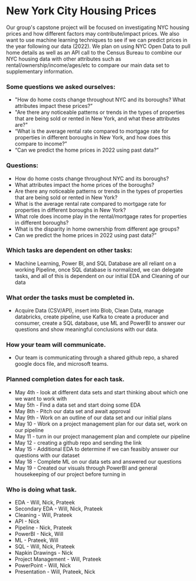 # New York City Housing Prices
Our group's capstone project will be focused on investigating NYC housing prices and how different factors may contribute/impact prices. We also want to use machine learning techniques to see if we can predict prices in the year following our data (2022). We plan on using NYC Open Data to pull home details as well as an API call to the Census Bureau to combine our NYC housing data with other attributes such as rental/ownership/income/ages/etc to compare our main data set to supplementary information.

### Some questions we asked ourselves:
* "How do home costs change throughout NYC and its boroughs? What attributes impact these prices?”
* "Are there any noticeable patterns or trends in the types of properties that are being sold or rented in New York, and what these attributes are?"
* “What is the average rental rate compared to mortgage rate for properties in different boroughs in New York, and how does this compare to income?”
* “Can we predict the home prices in 2022 using past data?”

### Questions:
* How do home costs change throughout NYC and its boroughs? 
* What attributes impact the home prices of the boroughs?
* Are there any noticeable patterns or trends in the types of properties that are being sold or rented in New York? 
* What is the average rental rate compared to mortgage rate for properties in different boroughs in New York? 
* What role does income play in the rental/mortgage rates for properties in different boroughs?
* What is the disparity in home ownership from different age groups?
* Can we predict the home prices in 2022 using past data?”


### Which tasks are dependent on other tasks:
* Machine Learning, Power BI, and SQL Database are all reliant on a working Pipeline, once SQL database is normalized, we can delegate tasks, and all of this is dependent on our initial EDA and Cleaning of our data
### What order the tasks must be completed in.
* Acquire Data (CSV/API), insert into Blob, Clean Data, manage databricks, create pipeline, use Kafka to create a producer and consumer, create a SQL database, use ML and PowerBI to answer our questions and show meaningful conclusions with our data.
### How your team will communicate.
* Our team is communicating through a shared github repo, a shared google docs file, and microsoft teams. 
### Planned completion dates for each task.
* May 4th - look at different data sets and start thinking about which one we want to work with
* May 5th - Find a data set and start doing some EDA
* May 8th - Pitch our data set and await approval
* May 9th - Work on an outline of our data set and our initial plans
* May 10 - Work on a project management plan for our data set, work on our pipeline
* May 11 - turn in our project management plan and complete our pipeline
* May 12 - creating a github repo and sending the link
* May 15 - Additional EDA to determine if we can feasibly answer our questions with our dataset
* May 18 - Complete ML on our data sets and answered our questions
* May 19 - Created our visuals through PowerBI and general housekeeping of our project before turning in


### Who is doing what task.
* EDA - Will, Nick, Prateek
* Secondary EDA - Will, Nick, Prateek
* Cleaning - Will, Prateek
* API - Nick
* Pipeline - Nick, Prateek
* PowerBI - Nick, Will
* ML - Prateek, Will
* SQL - Will, Nick, Prateek
* Napkin Drawings - Nick
* Project Management - Will, Prateek
* PowerPoint - Will, Nick
* Presentation - Will, Prateek, Nick

